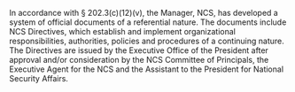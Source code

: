 In accordance with § 202.3(c)(12)(v), the Manager, NCS, has developed a system of official documents of a referential nature. The documents include NCS Directives, which establish and implement organizational responsibilities, authorities, policies and procedures of a continuing nature. The Directives are issued by the Executive Office of the President after approval and/or consideration by the NCS Committee of Principals, the Executive Agent for the NCS and the Assistant to the President for National Security Affairs.

